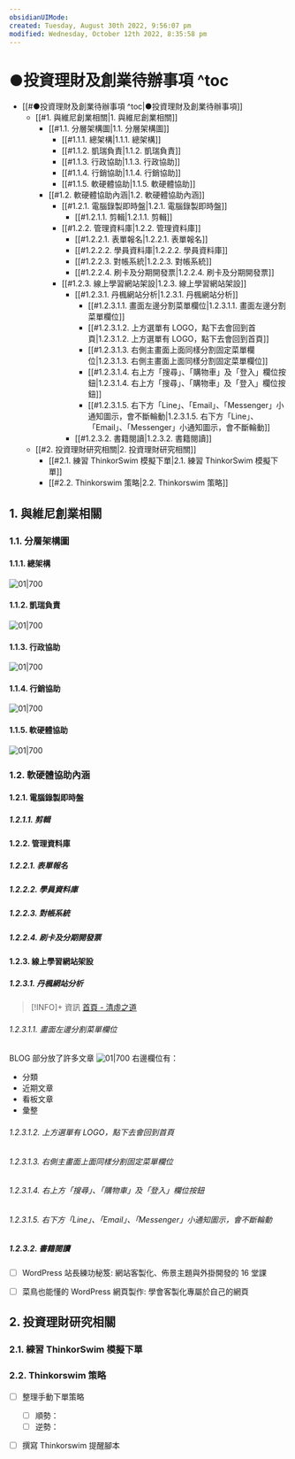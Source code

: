 ```yaml
---
obsidianUIMode: 
created: Tuesday, August 30th 2022, 9:56:07 pm
modified: Wednesday, October 12th 2022, 8:35:58 pm
---
```

# ●投資理財及創業待辦事項 ^toc

- [[#●投資理財及創業待辦事項 ^toc|●投資理財及創業待辦事項]]
	- [[#1. 與維尼創業相關|1. 與維尼創業相關]]
		- [[#1.1. 分層架構圖|1.1. 分層架構圖]]
			- [[#1.1.1. 總架構|1.1.1. 總架構]]
			- [[#1.1.2. 凱瑞負責|1.1.2. 凱瑞負責]]
			- [[#1.1.3. 行政協助|1.1.3. 行政協助]]
			- [[#1.1.4. 行銷協助|1.1.4. 行銷協助]]
			- [[#1.1.5. 軟硬體協助|1.1.5. 軟硬體協助]]
		- [[#1.2. 軟硬體協助內涵|1.2. 軟硬體協助內涵]]
			- [[#1.2.1. 電腦錄製即時盤|1.2.1. 電腦錄製即時盤]]
				- [[#1.2.1.1. 剪輯|1.2.1.1. 剪輯]]
			- [[#1.2.2. 管理資料庫|1.2.2. 管理資料庫]]
				- [[#1.2.2.1. 表單報名|1.2.2.1. 表單報名]]
				- [[#1.2.2.2. 學員資料庫|1.2.2.2. 學員資料庫]]
				- [[#1.2.2.3. 對帳系統|1.2.2.3. 對帳系統]]
				- [[#1.2.2.4. 刷卡及分期開發票|1.2.2.4. 刷卡及分期開發票]]
			- [[#1.2.3. 線上學習網站架設|1.2.3. 線上學習網站架設]]
				- [[#1.2.3.1. 丹楓網站分析|1.2.3.1. 丹楓網站分析]]
					- [[#1.2.3.1.1. 畫面左邊分割菜單欄位|1.2.3.1.1. 畫面左邊分割菜單欄位]]
					- [[#1.2.3.1.2. 上方選單有 LOGO，點下去會回到首頁|1.2.3.1.2. 上方選單有 LOGO，點下去會回到首頁]]
					- [[#1.2.3.1.3. 右側主畫面上面同樣分割固定菜單欄位|1.2.3.1.3. 右側主畫面上面同樣分割固定菜單欄位]]
					- [[#1.2.3.1.4. 右上方「搜尋」、「購物車」及「登入」欄位按鈕|1.2.3.1.4. 右上方「搜尋」、「購物車」及「登入」欄位按鈕]]
					- [[#1.2.3.1.5. 右下方「Line」、「Email」、「Messenger」小通知圖示，會不斷輪動|1.2.3.1.5. 右下方「Line」、「Email」、「Messenger」小通知圖示，會不斷輪動]]
				- [[#1.2.3.2. 書籍閱讀|1.2.3.2. 書籍閱讀]]
	- [[#2. 投資理財研究相關|2. 投資理財研究相關]]
		- [[#2.1. 練習 ThinkorSwim 模擬下單|2.1. 練習 ThinkorSwim 模擬下單]]
		- [[#2.2. Thinkorswim 策略|2.2. Thinkorswim 策略]]


## 1. 與維尼創業相關
### 1.1. 分層架構圖
#### 1.1.1. 總架構

![01|700](https://raw.githubusercontent.com/hoonsor/upgit-Obsidian/main/2022/08/30/upgit_20220830_1661868396.png)

#### 1.1.2. 凱瑞負責
![01|700](https://raw.githubusercontent.com/hoonsor/upgit-Obsidian/main/2022/08/30/upgit_20220830_1661868440.png)

#### 1.1.3. 行政協助
![01|700](https://raw.githubusercontent.com/hoonsor/upgit-Obsidian/main/2022/08/30/upgit_20220830_1661868489.png)

#### 1.1.4. 行銷協助
![01|700](https://raw.githubusercontent.com/hoonsor/upgit-Obsidian/main/2022/08/30/upgit_20220830_1661868654.png)


#### 1.1.5. 軟硬體協助
![01|700](https://raw.githubusercontent.com/hoonsor/upgit-Obsidian/main/2022/08/30/upgit_20220830_1661868617.png)

### 1.2. 軟硬體協助內涵
#### 1.2.1. 電腦錄製即時盤
##### 1.2.1.1. 剪輯

#### 1.2.2. 管理資料庫
##### 1.2.2.1. 表單報名
##### 1.2.2.2. 學員資料庫
##### 1.2.2.3. 對帳系統
##### 1.2.2.4. 刷卡及分期開發票

#### 1.2.3. 線上學習網站架設

##### 1.2.3.1. 丹楓網站分析
> [!INFO]+ 資訊
> [首頁 - 清虛之道](https://taoofredmaple.com/)
###### 1.2.3.1.1. 畫面左邊分割菜單欄位
BLOG 部分放了許多文章
![01|700](https://raw.githubusercontent.com/hoonsor/upgit-Obsidian/main/2022/10/11/upgit_20221011_1665492748.png)
右邊欄位有：
- 分類
- 近期文章
- 看板文章
- 彙整

###### 1.2.3.1.2. 上方選單有 LOGO，點下去會回到首頁
###### 1.2.3.1.3. 右側主畫面上面同樣分割固定菜單欄位
###### 1.2.3.1.4. 右上方「搜尋」、「購物車」及「登入」欄位按鈕
###### 1.2.3.1.5. 右下方「Line」、「Email」、「Messenger」小通知圖示，會不斷輪動


##### 1.2.3.2. 書籍閱讀
- [ ] WordPress 站長練功秘笈: 網站客製化、佈景主題與外掛開發的 16 堂課
- [ ] 菜鳥也能懂的 WordPress 網頁製作: 學會客製化專屬於自己的網頁


## 2. 投資理財研究相關

### 2.1. 練習 ThinkorSwim 模擬下單

### 2.2. Thinkorswim 策略
- [ ] 整理手動下單策略
	- [ ] 順勢：
	- [ ] 逆勢：
- [ ] 撰寫 Thinkorswim 提醒腳本

